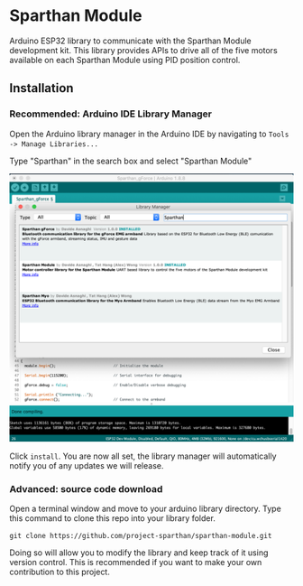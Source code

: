 # Sparthan Module

Arduino ESP32 library to communicate with the Sparthan Module development kit. This library provides APIs to drive all of the five motors available on each Sparthan Module using PID position control.

## Installation

### Recommended: Arduino IDE Library Manager
Open the Arduino library manager in the Arduino IDE by navigating to `Tools -> Manage Libraries...`

Type "Sparthan" in the search box and select "Sparthan Module"

![alt text](https://raw.githubusercontent.com/project-sparthan/project-sparthan.github.io/master/images/library_manager.png)

Click `install`. You are now all set, the library manager will automatically notify you of any updates we will release. 


### Advanced: source code download 
Open a terminal window and move to your arduino library directory. Type this command to clone this repo into your library folder.

    git clone https://github.com/project-sparthan/sparthan-module.git

 Doing so will allow you to modify the library and keep track of it using version control. This is recommended if you want to make your own contribution to this project.